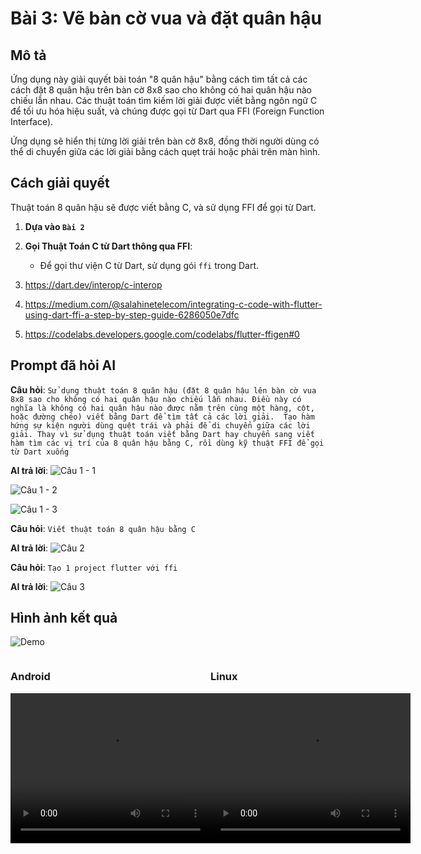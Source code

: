 # Bài 3: Vẽ bàn cờ vua và đặt quân hậu

## Mô tả

Ứng dụng này giải quyết bài toán "8 quân hậu" bằng cách tìm tất cả các cách đặt 8 quân hậu trên bàn cờ 8x8 sao cho không có hai quân hậu nào chiếu lẫn nhau. Các thuật toán tìm kiếm lời giải được viết bằng ngôn ngữ C để tối ưu hóa hiệu suất, và chúng được gọi từ Dart qua FFI (Foreign Function Interface).

Ứng dụng sẽ hiển thị từng lời giải trên bàn cờ 8x8, đồng thời người dùng có thể di chuyển giữa các lời giải bằng cách quẹt trái hoặc phải trên màn hình.

## Cách giải quyết

Thuật toán 8 quân hậu sẽ được viết bằng C, và sử dụng FFI để gọi từ Dart.

1. **Dựa vào `Bài 2`**

2. **Gọi Thuật Toán C từ Dart thông qua FFI**:

   - Để gọi thư viện C từ Dart, sử dụng gói `ffi` trong Dart.

3. https://dart.dev/interop/c-interop

4. https://medium.com/@salahinetelecom/integrating-c-code-with-flutter-using-dart-ffi-a-step-by-step-guide-6286050e7dfc

5. https://codelabs.developers.google.com/codelabs/flutter-ffigen#0

## Prompt đã hỏi AI

**Câu hỏi**: `Sử dụng thuật toán 8 quân hậu (đặt 8 quân hậu lên bàn cờ vua 8x8 sao cho không có hai quân hậu nào chiếu lẫn nhau. Điều này có nghĩa là không có hai quân hậu nào được nằm trên cùng một hàng, cột, hoặc đường chéo) viết bằng Dart để tìm tất cả các lời giải. 
Tạo hàm hứng sự kiện người dùng quệt trái và phải để di chuyển giữa các lời giải.
Thay vì sử dụng thuật toán viết bằng Dart hay chuyển sang viết hàm tìm các vị trí của 8 quân hậu bằng C, rồi dùng kỹ thuật FFI để gọi từ Dart xuống`

**AI trả lời**:
![Câu 1 - 1](./assets/c11.png)

![Câu 1 - 2](./assets/c12.png)

![Câu 1 - 3](./assets/c13.png)

**Câu hỏi**: `Viết thuật toán 8 quân hậu bằng C`

**AI trả lời**:
![Câu 2](./assets/c2.png)

**Câu hỏi**: `Tạo 1 project flutter với ffi`

**AI trả lời**:
![Câu 3](./assets/c3.png)

## Hình ảnh kết quả

![Demo](./assets/demo.png)

<div style="display: flex; justify-content: space-between;">
    <div>
        <h3>Android</h3>
        <video width="320" height="240" controls>
        <source src="./assets/eight_queens_ffi_m.mp4" type="video/mp4">
        Your browser does not support the video tag.
        </video>
    </div>
    <div>
        <h3>Linux</h3>
        <video width="320" height="240" controls>
        <source src="./assets/eight_queens_ffi_l.mp4" type="video/mp4">
        Your browser does not support the video tag.
        </video>
    </div>
</div>
